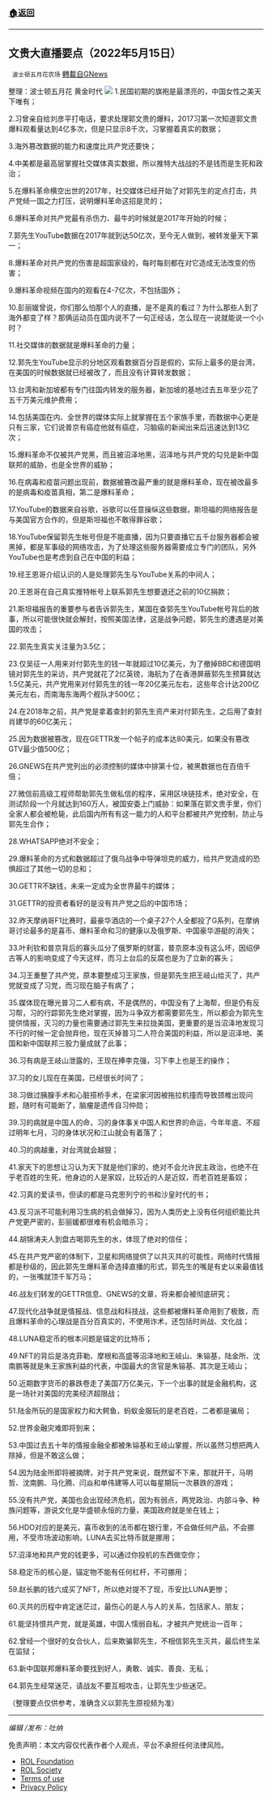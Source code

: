 ###  [:house:返回](README.md)
---


## 文贵大直播要点（2022年5月15日）
` 波士顿五月花农场` [轉載自GNews](https://gnews.org/zh-hans/2535138/)

整理：波士顿五月花 黄金时代
 ![](https://assets.gnews.org/wp-content/uploads/2022/05/屏幕截图403.png) 
1.民国初期的旗袍是最漂亮的，中国女性之美天下唯有；
 
2.习曾亲自给刘彦平打电话，要求处理郭文贵的爆料，2017习第一次知道郭文贵爆料观看量达到4亿多次，但是只显示8千次，习掌握着真实的数据；
 
3.海外篡改数据的能力和速度比共产党还要快；
 
4.中美都是最高层掌握社交媒体真实数据，所以推特大战战的不是钱而是生死和政治；
 
5.在爆料革命横空出世的2017年，社交媒体已经开始了对郭先生的定点打击，共产党倾一国之力打压，说明爆料革命这招是灵的；
 
6.爆料革命对共产党最有杀伤力、最牛的时候就是2017年开始的时候；
 
7.郭先生YouTube数据在2017年就到达50亿次，至今无人做到，被转发量天下第一；
 
8.爆料革命对共产党的伤害是超国家级的，每时每刻都在对它造成无法改变的伤害；
 
9.爆料革命视频在国内的观看在4-7亿次，不包括国外；
 
10.彭丽媛曾说，你们那么怕那个人的直播，是不是真的看过？为什么那些人到了海外都变了样？那俩运动员在国内说不了一句正经话，怎么现在一说就能说一个小时？
 
11.社交媒体的数据就是爆料革命的力量；
 
12.郭先生YouTube显示的分地区观看数据百分百是假的，实际上最多的是台湾，在美国的时候数据就已经被改了，而且没有计算转发数据；
 
13.台湾和新加坡都有专门往国内转发的服务器，新加坡的基地过去五年至少花了五千万美元维护费用；
 
14.包括美国在内、全世界的媒体实际上就掌握在五个家族手里，而数据中心更是只有三家，它们说普京有癌症他就有癌症，习脑癌的新闻出来后迅速达到13亿次；
 
15.爆料革命不仅被共产党黑，而且被沼泽地黑，沼泽地与共产党的勾兑是新中国联邦的威胁，也是全世界的威胁；
 
16.在病毒和疫苗问题出现前，数据被篡改最严重的就是爆料革命，现在被改最多的是病毒和疫苗真相，第二是爆料革命；
 
17.YouTube的数据来自谷歌，谷歌可以任意操纵这些数据，斯坦福的网络报告是与美国官方合作的，但是斯坦福也不敢得罪谷歌；
 
18.YouTube保留郭先生帐号但是不能直播，因为只要直播它五千台服务器都会被黑掉，都是军事级的网络攻击，为了处理这些服务器需要成立专门的团队，另外YouTube也是考虑到自己在中国的利益；
 
19.经王恩哥介绍认识的人是处理郭先生与YouTube关系的中间人；
 
20.王恩哥在自己真实推特帐号上联系郭先生想要退还之前的10亿捐款；
 
21.斯坦福报告的重要参与者告诉郭先生，某国在查郭先生YouTube帐号背后的故事，所以可能很快就会解封，按照美国法律，这是战争问题，郭先生的遭遇是对美国的攻击；
 
22.郭先生真实关注量为3.5亿；
 
23.仅吴征一人用来对付郭先生的钱一年就超过10亿美元，为了撤掉BBC和德国明镜对郭先生的采访，共产党就花了2亿英镑，海航为了在香港屏蔽郭先生预算就达1.5亿美元，共产党用来对付郭先生的钱一年20亿美元左右，这些年合计达200亿美元左右，而南海东海两个舰队才500亿；
 
24.在2018年之前，共产党是拿着查封的郭先生资产来对付郭先生，之后用了查封肖建华的60亿美元；
 
25.因为数据被篡改，现在GETTR发一个帖子的成本达80美元，如果没有篡改GTV最少值500亿；
 
26.GNEWS在共产党列出的必须控制的媒体中排第十位，被黑数据也在百倍千倍；
 
27.微信前高级工程师帮助郭先生做私信的程序，采用区块链技术，绝对安全，在测试阶段一个月就达到160万人，被国安委上门威胁：如果落在郭文贵手里，你们全家人都会被枪毙，此后国内所有有这一能力的人和平台都被共产党控制，防止与郭先生合作；
 
28.WHATSAPP绝对不安全；
 
29.爆料革命的方式和数据超过了俄乌战争中导弹坦克的威力，给共产党造成的恐惧超过了其他一切的总和；
 
30.GETTR不缺钱，未来一定成为全世界最牛的媒体；
 
31.GETTR的投资者看好的是没有共产党之后的中国市场；
 
32.昨天摩纳哥F1比赛时，最豪华酒店的一个桌子27个人全都投了G系列，在摩纳哥讨论最多的是喜币、爆料革命和习的健康以及俄罗斯、中国豪华游艇的消失；
 
33.叶利钦和普京背后的寡头瓜分了俄罗斯的财富，普京原本没有这么坏，因绍伊古等人的影响变成了今天这样，而习上台后的反腐也是为了立新的寡头；
 
34.习王重整了共产党，原本要整成习王家族，但是郭先生把王岐山给灭了，共产党就变成了习党，而习现在脑子有病了；
 
35.媒体现在曝光普习二人都有病，不是偶然的，中国没有了上海帮，但是仍有反习帮，习的行踪郭先生绝对掌握，因为斗争双方都需要郭先生，所以都会为郭先生提供情报，灭习的力量也需要通过郭先生来拉拢美国，更重要的是当沼泽地发现习不行的时候一定会抛弃他，现在灭掉普习二人符合美国的利益，所以是沼泽地、美国和新中国联邦三股力量成就了此事；
 
36.习有病是王岐山泄露的，王现在捧李克强，习下李上也是王的操作；
 
37.习的女儿现在在美国，已经很长时间了；
 
38.习做过胰腺手术和心脏搭桥手术，在梁家河因被拖拉机撞而导致颈椎出现问题，随时有可能断了，脑瘤是遗传自习仲勋；
 
39.习的病就是中国人的命，习的身体事关中国人和世界的命运，今年年底、不超过明年七月，习的身体状况和江山就会有着落了；
 
40.习的病越重，对台湾就会越狠；
 
41.家天下的思想让习认为天下就是他们家的，绝对不会允许民主政治，也绝不在乎老百姓的生死，他身边的人是家奴，比较近的人是近奴，而老百姓是畜奴；
 
42.习真的爱读书，但读的都是马克思列宁的书和沙皇时代的书；
 
43.反习派不可能利用习生病的机会做掉习，因为人类历史上没有任何组织能比共产党更严密的，彭丽媛都很难有机会暗杀习；
 
44.胡锦涛夫人到盘古喝郭先生的水，体现了绝对的信任；
 
45.在共产党严密的体制下，卫星和网络提供了以共灭共的可能性，网络时代情报都是秒级的，因此郭先生爆料革命选择直播的形式，郭先生的嘴是有史以来最值钱的，一张嘴就顶千军万马；
 
46.战友们转发的GETTR信息、GNEWS的文章，将来都会被彻底研究；
 
47.现代化战争就是情报战、信息战和科技战，这些都被爆料革命用到了极致，而且爆料革命的心理战是百分百真实的，不使用诈术，还包括时尚战、文化战；
 
48.LUNA稳定币的根本问题是锚定的比特币；
 
49.NFT的背后是洛克菲勒、摩根和高盛等沼泽地和王岐山、朱镕基，陆金所、沈南鹏等就是朱王家族利益的代表，中国最大的贪官是朱镕基、其次是王岐山；
 
50.近期数字货币的暴跌卷走了美国7万亿美元，下一个出事的就是金融机构，这是一场针对美国的完美经济超限战；
 
51.陆金所玩的是国家权力和大鳄鱼，蚂蚁金服玩的是老百姓，二者都是骗局；
 
52.世界金融灾难即将到来；
 
53.中国过去五十年的情报金融全都被朱镕基和王岐山掌握，所以虽然习想把两人除掉，但是不敢这么做；
 
54.因为陆金所即将被摘牌，对于共产党来说，既然留不下来，那就开干，马明哲、沈南鹏、马化腾、闫焱和单伟建等人可以每星期玩一次暴跌的游戏；
 
55.没有共产党，美国也会出现经济危机，因为有弱点，两党政治、内部斗争、种族问题等，游说文化是华盛顿永恒的力量，美国政府就是坐在钱上；
 
56.HDO对应的是美元，喜币收到的法币都在银行里，不会做任何产品，不会挪用，不受市场波动影响，LUNA去买比特币就是挪用；
 
57.沼泽地和共产党的钱更多，可以通过你投机的东西做空你；
 
58.稳定币的核心是，锚定物不能有任何杠杆，不可挪用；
 
59.赵长鹏的钱六成买了NFT，所以绝对提不了现，币安比LUNA更惨；
 
60.灭共的历程中肯定迷茫过，最伤心的是人与人的关系，包括家人、朋友；
 
61.能坚持恨共产党，就是英雄，中国人懦弱自私，才被共产党统治一百年；
 
62.曾经一个很好的女合伙人，后来欺骗郭先生，不相信郭先生灭共，最后终生呆在监狱；
 
63.新中国联邦爆料革命要找到好人，勇敢、诚实、善良、无私；
 
64.郭先生经常迷茫，请战友不要互相攻击，让郭先生少些迷茫。
 
（整理要点仅供参考，准确含义以郭先生原视频为准）
 
* * *
 
*编辑 /发布：吐纳*

免责声明：本文内容仅代表作者个人观点，平台不承担任何法律风险。
  
- [ROL Foundation](https://rolfoundation.org/)
- [ROL Society](https://rolsociety.org/)
- [Terms of use](https://gnews.org/terms-of-use-3/)
- [Privacy Policy](https://gnews.org/privacy-policy/)
